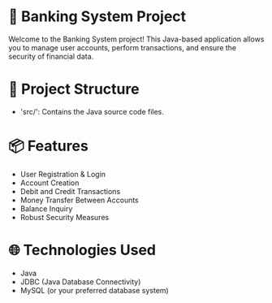 # 🏦 Banking System Project

Welcome to the Banking System project! This Java-based application allows you to manage user accounts, perform transactions, and ensure the security of financial data.

# 📂 Project Structure
- 'src/': Contains the Java source code files.

# 📦 Features
- User Registration & Login
- Account Creation
- Debit and Credit Transactions
- Money Transfer Between Accounts
- Balance Inquiry
- Robust Security Measures

# 🌐 Technologies Used
- Java
- JDBC (Java Database Connectivity)
- MySQL (or your preferred database system)

